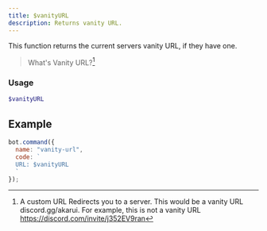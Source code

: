 ```yaml
---
title: $vanityURL
description: Returns vanity URL.
---
```


This function returns the current servers vanity URL, if they have one.

> What's Vanity URL?[^1]

### Usage

```php
$vanityURL
```

## Example

```javascript
bot.command({
  name: "vanity-url",
  code: `
  URL: $vanityURL
  `
});
```

[^1]: A custom URL Redirects you to a server. This would be a vanity URL
discord.gg/akarui. For example, this is not a vanity URL
https://discord.com/invite/j352EV9ran
